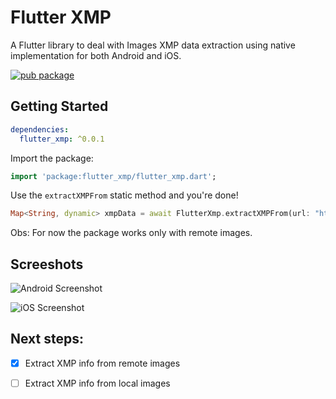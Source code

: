 # Flutter XMP

A Flutter library to deal with Images XMP data extraction using native implementation for both Android and iOS.

[![pub package](https://img.shields.io/badge/pub-0.0.2-blue)](https://pub.dev/packages/flutter_xmp)

## Getting Started

```yaml
dependencies:
  flutter_xmp: ^0.0.1
```

Import the package:

```dart
import 'package:flutter_xmp/flutter_xmp.dart';
```

Use the `extractXMPFrom` static method and you're done!

```dart
Map<String, dynamic> xmpData = await FlutterXmp.extractXMPFrom(url: "https://images.com/my-awesome-image.jpg");
```

Obs: For now the package works only with remote images. 

## Screeshots

![Android Screenshot](https://user-images.githubusercontent.com/35772322/122821699-89ee3200-d2b3-11eb-8c29-27d19bf6fdcf.png)

![iOS Screenshot](https://user-images.githubusercontent.com/35772322/122821711-8eb2e600-d2b3-11eb-958b-09f89ff7c062.png)


## Next steps:

- [x] Extract XMP info from remote images
- [ ] Extract XMP info from local images
  
